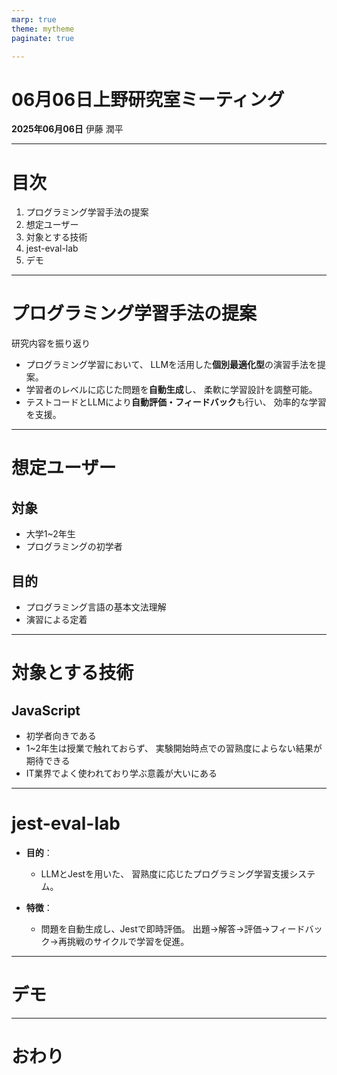 ```yaml
---
marp: true
theme: mytheme
paginate: true

---
```

<script src="https://cdn.tailwindcss.com/3.0.16"></script>
<script>tailwind.config = { corePlugins: { preflight: false } }</script>



<div class="title">

# 06月06日上野研究室ミーティング
</div>
<div class="info">

**2025年06月06日**
伊藤 潤平
</div>

---

# 目次

<div class="contents">

1. プログラミング学習手法の提案
2. 想定ユーザー
3. 対象とする技術
4. jest-eval-lab
5. デモ

</div>

---

# プログラミング学習手法の提案
研究内容を振り返り
- プログラミング学習において、
LLMを活用した**個別最適化型**の演習手法を提案。
- 学習者のレベルに応じた問題を**自動生成**し、
柔軟に学習設計を調整可能。
- テストコードとLLMにより**自動評価・フィードバック**も行い、
効率的な学習を支援。

---

# 想定ユーザー
## 対象
- 大学1~2年生
- プログラミングの初学者
## 目的
- プログラミング言語の基本文法理解
- 演習による定着

---

# 対象とする技術

## JavaScript
- 初学者向きである
- 1~2年生は授業で触れておらず、
  実験開始時点での習熟度によらない結果が期待できる
- IT業界でよく使われており学ぶ意義が大いにある

---

# jest-eval-lab

- **目的**：
  - LLMとJestを用いた、
習熟度に応じたプログラミング学習支援システム。

- **特徴**：
  - 問題を自動生成し、Jestで即時評価。
出題→解答→評価→フィードバック→再挑戦のサイクルで学習を促進。

---

<div class="chapter">

# デモ

</div>

---


<div class="chapter">

# おわり

</div>